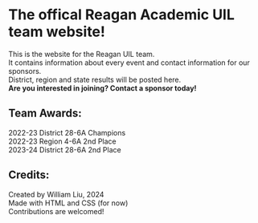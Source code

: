 # The offical Reagan Academic UIL team website!
This is the website for the Reagan UIL team.\
It contains information about every event and contact information for our sponsors.\
District, region and state results will be posted here.\
**Are you interested in joining? Contact a sponsor today!**
## Team Awards:
2022-23 District 28-6A Champions\
2022-23 Region 4-6A 2nd Place\
2023-24 District 28-6A 2nd Place
## Credits:
Created by William Liu, 2024 \
Made with HTML and CSS (for now)\
Contributions are welcomed!